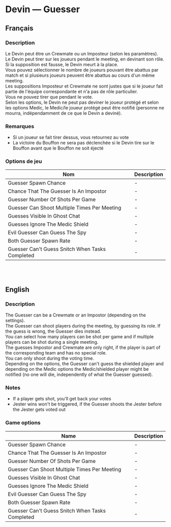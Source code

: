 # Devin — Guesser

## Français

### Description

Le Devin peut être un Crewmate ou un Imposteur (selon les paramètres).<br>
Le Devin peut tirer sur les joueurs pendant le meeting, en devinant son rôle. Si la supposition est fausse, le Devin meurt à la place.<br>
Vous pouvez sélectionner le nombre de joueurs pouvant être abattus par match et si plusieurs joueurs peuvent être abattus au cours d'un même meeting.<br>
Les suppositions Imposteur et Crewmate ne sont justes que si le joueur fait partie de l'équipe correspondante et n'a pas de rôle particulier.<br>
Vous ne pouvez tirer que pendant le vote.<br>
Selon les options, le Devin ne peut pas deviner le joueur protégé et selon les options Medic, le Medic/le joueur protégé peut être notifié (personne ne mourra, indépendamment de ce que le Devin a deviné).

### Remarques

* Si un joueur se fait tirer dessus, vous retournez au vote
* La victoire du Bouffon ne sera pas déclenchée si le Devin tire sur le Bouffon avant que le Bouffon ne soit éjecté

### Options de jeu

| Nom | Description |
| -------------- | --------------------- |
| Guesser Spawn Chance | - |
| Chance That The Guesser Is An Impostor | - |
| Guesser Number Of Shots Per Game | - |
| Guesser Can Shoot Multiple Times Per Meeting | - |
| Guesses Visible In Ghost Chat | - |
| Guesses Ignore The Medic Shield | - |
| Evil Guesser Can Guess The Spy | - |
| Both Guesser Spawn Rate | - |
| Guesser Can't Guess Snitch When Tasks Completed | - |

<br><br>

## English

### Description

The Guesser can be a Crewmate or an Impostor (depending on the settings).<br>
The Guesser can shoot players during the meeting, by guessing its role. If the guess is wrong, the Guesser dies instead.<br>
You can select how many players can be shot per game and if multiple players can be shot during a single meeting.<br>
The guesses Impostor and Crewmate are only right, if the player is part of the corresponding team and has no special role.<br>
You can only shoot during the voting time.<br>
Depending on the options, the Guesser can't guess the shielded player and depending on the Medic options the Medic/shielded player might be notified (no one will die, independently of what the Guesser guessed).

### Notes

* If a player gets shot, you'll get back your votes
* Jester wins won't be triggered, if the Guesser shoots the Jester before the Jester gets voted out

### Game options

| Name | Description |
| -------------- | --------------------- |
| Guesser Spawn Chance | - |
| Chance That The Guesser Is An Impostor | - |
| Guesser Number Of Shots Per Game | - |
| Guesser Can Shoot Multiple Times Per Meeting | - |
| Guesses Visible In Ghost Chat | - |
| Guesses Ignore The Medic Shield | - |
| Evil Guesser Can Guess The Spy | - |
| Both Guesser Spawn Rate | - |
| Guesser Can't Guess Snitch When Tasks Completed | - |